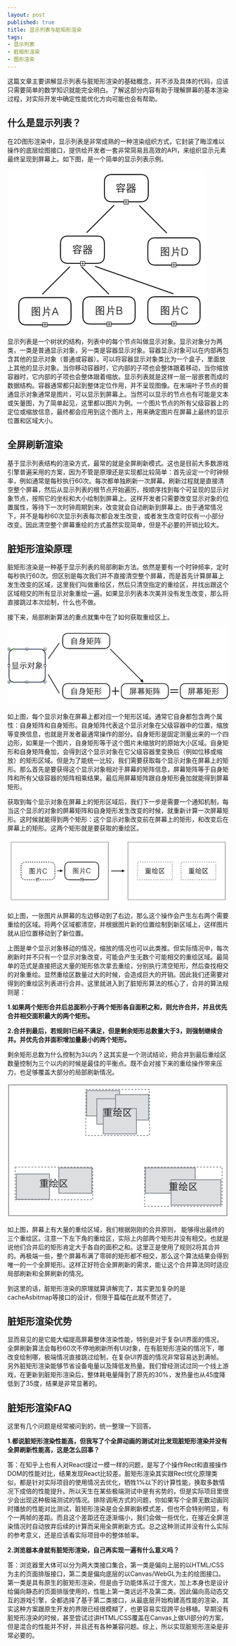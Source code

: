 ```yaml
---
layout: post
published: true
title: 显示列表与脏矩形渲染
tags:
- 显示列表
- 脏矩形渲染
- 图形渲染
---
```


这篇文章主要讲解显示列表与脏矩形渲染的基础概念，并不涉及具体的代码，应该只需要简单的数学知识就能完全明白。了解这部分内容有助于理解屏幕的基本渲染过程，对实际开发中确定性能优化方向可能也会有帮助。

## 什么是显示列表？

在2D图形渲染中，显示列表是非常成熟的一种渲染组织方式，它封装了晦涩难以操作的底层绘图接口，提供给开发者一套非常简易且高效的API，来组织显示元素最终呈现到屏幕上。如下图，是一个简单的显示列表示例。

![显示列表结构示例](../img/841/1.png)

显示列表是一个树状的结构，列表中的每个节点叫做显示对象。显示对象分为两类，一类是普通显示对象，另一类是容器显示对象。容器显示对象可以在内部再包含其他的显示对象（普通或容器）。可以将容器显示对象类比为一个盒子，里面放上其他的显示对象。当你移动容器时，它内部的子项也会整体跟着移动，当你缩放容器时，它内部的子项也会整体跟着缩放。显示列表就是这样一层一层嵌套而成的数据结构。容器通常都只起到整体定位作用，并不呈现图像。在末端叶子节点的普通显示对象通常是图片，可以显示到屏幕上。当然可以显示的节点也有可能是文本或矢量图，为了简单起见，这里都以图片为例。一个图片节点的所有父级容器上的定位或缩放信息，最终都会应用到这个图片上，用来确定图片在屏幕上最终的显示位置和区域大小。


## 全屏刷新渲染

基于显示列表结构的渲染方式，最常的就是全屏刷新模式。这也是目前大多数游戏引擎普遍采用的方案，因为不管是原理还是实现都比较简单：首先设定一个时钟频率，例如通常是每秒执行60次。每次都单独刷新一次屏幕。刷新过程就是直接清空整个屏幕，然后从显示列表的根节点开始遍历，按顺序找到每个可呈现的显示对象节点，按照它的坐标和大小绘制到屏幕上。这样开发者只需要改变显示对象的位置属性，等待下一次时钟周期到来，改变就会自动刷新到屏幕上。由于通常情况下，并不是每秒60次显示列表每次都会发生改变，或者发生改变时仅有一小部分改变。因此清空整个屏幕重绘的方式虽然实现简单，但是不必要的开销比较大。

## 脏矩形渲染原理

脏矩形渲染是一种基于显示列表的局部刷新方法。依然是要有一个时钟频率，定时每秒执行60次。但区别是每次我们并不直接清空整个屏幕，而是首先计算屏幕上发生改变的区域，这里我们叫做重绘区，然后只清空指定的重绘区，并找出跟这个区域相交的所有显示对象重绘一遍。如果显示列表本次美并没有发生改变，那么将直接跳过本次绘制，什么也不做。

接下来，局部刷新算法的重点就集中在了如何获取重绘区上。

![显示对象在屏幕上的矩形区域](../img/841/2.png)


如上图，每个显示对象在屏幕上都对应一个矩形区域。通常它自身都包含两个属性：自身矩阵和自身矩形。自身矩阵代表这个显示对象在父级容器中的位置，缩放等变换信息，也就是开发者最通常操作的部分。自身矩形是固定测量出来的一个四边形，如果是一个图片，自身矩形等于这个图片未缩放时的原始大小区域。自身矩形和自身矩阵叠加，会得到这个显示对象在它父级容器里变换后（例如位移或缩放）的矩形区域。但是为了能统一比较，我们需要获取每个显示对象在屏幕上的矩形。那么首先是要获得这个显示对象相对于屏幕的矩阵信息，屏幕矩阵等于自身矩阵和所有父级容器的矩阵相乘结果。最后用屏幕矩阵跟自身矩形叠加就能得到屏幕矩形。

获取到每个显示对象在屏幕上的矩形区域后，我们下一步是需要一个通知机制，每当这个显示的对象的屏幕矩阵和自身矩形发生改变的时候，就重新计算一次屏幕矩形。这时候就能得到两个矩形：这个显示对象改变前在屏幕上的矩形，和改变后在屏幕上的矩形。这两个矩形就是要获取的重绘区。

![获取重绘区域](../img/841/3.png)

如上图，一张图片从屏幕的左边移动到了右边，那么这个操作会产生左右两个需要重绘的区域。将两个区域都清空，并根据图片新的位置绘制到新区域上，这样图片就从旧位置移动到了新位置。

上图是单个显示对象移动的情况，缩放的情况也可以此类推。但实际情况中，每次刷新时并不只有一个显示对象改变，可能会产生无数个可能相交的重绘区域。最简单的范式是直接把这大量的矩形依次拿去重绘，分别执行清空矩形，然后查找相交的对象重绘。显然重绘区数量过大的时候，会造成巨大的开销。因此我们还需要对得到的重绘区列表进行合并。这里就进入到了脏矩形算法的核心了，合并的算法规则是：

**1.如果两个矩形合并后总面积小于两个矩形各自面积之和，则允许合并，并且优先合并相交面积最大的两个矩形。**


**2.合并到最后，若规则1已经不满足，但是剩余矩形总数量大于3，则强制继续合并。并优先合并面积增加量最小的两个矩形。**

剩余矩形总数为什么控制为3以内？这其实是一个测试结论，把合并到最后重绘区数量控制为三个以内的时候是最佳的平衡点。既不会对接下来的重绘操作带来压力，也足够覆盖大部分的局部刷新情况。 

![合并重绘区域](../img/841/4.png)

如上图，屏幕上有大量的重绘区域，我们根据刚刚的合并原则， 能够得出最终的三个重绘区。注意一下左下角的重绘区，实际上内部两个矩形并没有相交。也就是说他们合并后的矩形肯定大于各自的面积之和。这里正是使用了规则2将其合并的。再极端一些，整个屏幕布满了零碎的矩形都不相交，那么这个算法结果会得到唯一的一个全屏矩形。这样正好符合全屏刷新的需求，能让这个合并算法同时适应局部刷新和全屏刷新的情况。

到这里的话，脏矩形渲染的原理就算讲解完了，其实更加复杂的是cacheAsbitmap等接口的设计，但限于篇幅在此就不赘述了。


## 脏矩形渲染优势

显而易见的是它能大幅提高屏幕整体渲染性能，特别是对于复杂UI界面的情况，全屏刷新算法会每秒60次不停地刷新所有UI对象，在有脏矩形渲染的情况下，哪改变绘制哪，极端情况直接跳过绘制，在复杂UI界面的情况非常容易达到满帧。另外脏矩形渲染能够节省设备电量以及降低发热量。我们曾经测试过同一个线上游戏，在更新到脏矩形渲染后，整体耗电量降到了原先的30%，发热量也从45度降低到了35度，结果是非常显著的。

## 脏矩形渲染FAQ

这里有几个问题是经常被问到的，统一整理一下回答。

**1.都说脏矩形渲染性能高，但我写了个全屏动画的测试对比发现脏矩形渲染并没有全屏刷新性能高，这是怎么回事？**

答：在知乎上也有人对React提过一模一样的问题，是写了个操作Rect和直接操作DOM的性能对比，结果发现React比较差。脏矩形渲染其实跟Rect优化原理类似，都是针对实际项目的使用情况去优化，牺牲1%以下的计算性能，换取多数情况下成倍的性能提升。所以天生在某些极端测试中是有劣势的，但是实际项目里很少会出现这种极端测试的情况。排除调用方式的问题，你如果写个全屏无数动画同时播放的性能对比测试，脏矩形渲染是会全屏刷新模式差，但也不会特别明显，有个一两帧的差距。而且这个差距还在逐渐缩小，我们会做一些优化，在接近全屏渲染情况时自动放弃后续的计算而采用全屏刷新方式。总之这种测试并没有什么实际的参考意义，还是应该看实际项目中的整体帧率。

**2.浏览器本身就有脏矩形渲染，自己再实现一遍有什么意义吗？**

答：浏览器里大体可以分为两大类接口集合，第一类是偏向上层的以HTML/CSS为主的页面排版接口，第二类是偏向底层的以Canvas/WebGL为主的绘图接口。第一类是具有原生的脏矩形渲染，但是由于功能体系过于庞大，加上本身也是设计给偏向静态的页面排版使用的，性能上第一类远远不及第二类。因此偏向高动态交互的游戏引擎，全都选择了基于第二类接口，从最底层开始构建高性能的渲染，其实这种方案跟原生开发的界限已经很模糊了，也更容易实现跨平台移植。早期没有脏矩形渲染的时候，甚至尝试过讲HTML/CSS覆盖在Canvas上做UI部分的方案，但是混合的性能并不好，并且还有各种兼容问题。综上，所以实现脏矩形渲染是非常必要的。










